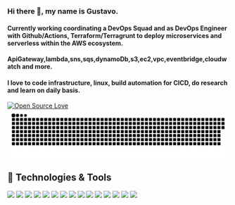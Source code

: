 ### Hi there 👋, my name is Gustavo.

#### Currently working coordinating a DevOps Squad and as DevOps Engineer with Github/Actions, Terraform/Terragrunt to deploy microservices and serverless within the AWS ecosystem.
#### ApiGateway,lambda,sns,sqs,dynamoDb,s3,ec2,vpc,eventbridge,cloudwatch and more.
#### I love to code infrastructure, linux, build automation for CICD, do research and learn on daily basis.


[![Open Source Love](https://badges.frapsoft.com/os/v1/open-source.svg?v=102)](https://github.com/ellerbrock/open-source-badge/)
![Snake animation](https://github.com/guhus/guhus/blob/output/github-contribution-grid-snake.svg)

## 🔧 Technologies & Tools


![](https://img.shields.io/badge/Cloud-AWS-orange?style=flat&logo=amazon-aws&logoColor=white)
![](https://img.shields.io/badge/Cloud-GCP-lightblue?style=flat&logo=amazon-aws&logoColor=white)
![](https://img.shields.io/badge/IAC-Terraform-blue?style=flat&logo=terraform&logoColor=white)
![](https://img.shields.io/badge/Tools-TerraformCloud-blue?style=flat&logo=terraform&logoColor=white)
![](https://img.shields.io/badge/CICD-GithubActions-black?style=flat&logo=github&logoColor=white)
![](https://img.shields.io/badge/Tools-Docker-informational?style=flat&logo=docker&logoColor=white&color=6aa6f8)
![](https://img.shields.io/badge/OS-Linux-orange?style=flat&logo=linux&logoColor=white)
![](https://img.shields.io/badge/OS-OSX-lightgrey?style=flat&logo=macos&logoColor=white)
![](https://img.shields.io/badge/Editor-VS_Code-blue?style=flat&logo=visual-studio-code&logoColor=white)
![](https://img.shields.io/badge/Code-Python-green?style=flat&logo=python&logoColor=white)
![](https://img.shields.io/badge/Shell-Bash-black?style=flat&logo=gnu-bash&logoColor=white)
![](https://img.shields.io/badge/Tools-PostgreSQL-informational?style=flat&logo=postgresql&logoColor=white&color=6aa6f8)
![](https://img.shields.io/badge/Alert-PagerDuty-green?style=flat&logo=pagerduty&logoColor=white)
![](https://img.shields.io/badge/Alert-SignalFX-green?style=flat&logo=splunk&logoColor=white)
![](https://img.shields.io/badge/Metrics-Splunk-orange?style=flat&logo=splunk&logoColor=white)






<!--
**guhus/guhus** is a ✨ _special_ ✨ repository because its `README.md` (this file) appears on your GitHub profile.

Here are some ideas to get you started:

- 🔭 I’m currently working on ...
- 🌱 I’m currently learning ...
- 👯 I’m looking to collaborate on ...
- 🤔 I’m looking for help with ...
- 💬 Ask me about ...
- 📫 How to reach me: ...
- 😄 Pronouns: ...
- ⚡ Fun fact: ...
-->
